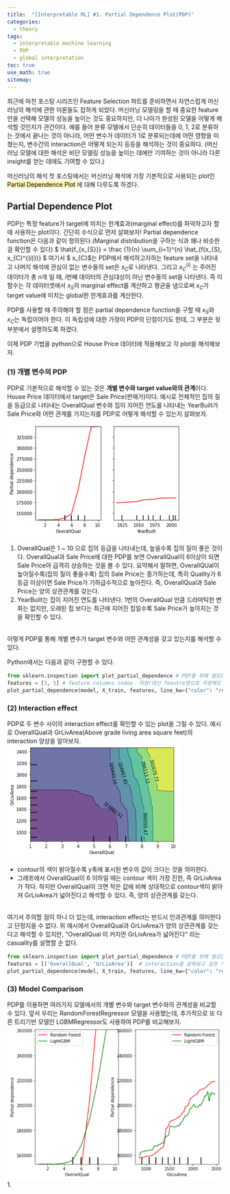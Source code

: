 ```yaml
---
title:  "[Interpretable ML] #1. Partial Dependence Plot(PDP)"
categories:
  - theory
tags:
  - interpretable machine learning
  - PDP
  - global interpretation
toc: true
use_math: true
sitemap: 
---
```


최근에 마친 포스팅 시리즈인 Feature Selection 파트를 준비하면서 자연스럽게 머신러닝의 해석에 관한 이론들도 접하게 되었다. 머신러닝 모델링을 할 때 중요한 feature만을 선택해 모델의 성능을 높이는 것도 중요하지만, 더 나아가 완성된 모델을 어떻게 해석할 것인지가 관건이다. 예를 들어 분류 모델에서 단순히 데이터들을 0, 1, 2로 분류하는 것에서 끝나는 것이 아니라, 어떤 변수가 데이터가 1로 분류되는데에 어떤 영향을 미쳤는지, 변수간의 interaction은 어떻게 되는지 등등을 해석하는 것이 중요하다. (머신러닝 모델에 대한 해석은 비단 모델링 성능을 높이는 데에만 기여하는 것이 아니라 다른 insight를 얻는 데에도 기여할 수 있다.)

머신러닝의 해석 첫 포스팅에서는 머신러닝 해석에 가장 기본적으로 사용되는 plot인 <mark style='background-color: #fff5b1'> Partial Dependence Plot </mark>에 대해 다루도록 하겠다.

## Partial Dependence Plot
PDP는 특정 feature가 target에 미치는 한계효과(marginal effect)를 파악하고자 할 때 사용하는 plot이다. 간단히 수식으로 먼저 살펴보자!
Partial dependence function은 다음과 같이 정의된다.(Marginal distribution을 구하는 식과 꽤나 비슷한 걸 확인할 수 있다)
$ \hat{f_{x_{S}}} =  \frac {1}{n} \sum_{i=1}^{n} \hat_{f(x_{S}, x_{C}^{(i)})} $
여기서 $ x_{C}$는 PDP에서 해석하고자하는 feature set을 나타내고 나머지 해석에 관심이 없는 변수들의 set은 $x_{C}$로 나타낸다. 그리고 $x_{C}^{(i)}$ 는 주어진 데이터가 총 $n$개 일 때, $i$번째 데이터의 관심대상이 아닌 변수들의 set을 나타낸다. 즉 이 함수는 각 데이터셋에서 $x_{S}$의 marginal effect를 계산하고 평균을 냄으로써 $x_{C}$가 target value에 미치는 global한 한계효과를 계산한다.

PDP를 사용할 때 주의해야 할 점은 partial dependence function을 구할 때 $x_{S}$와 $x_{C}$는 독립이어야 한다. 이 독립성에 대한 가정이 PDP의 단점이기도 한데, 그 부분은 뒷부분에서 설명하도록 하겠다.


이제 PDP 기법을 python으로 House Price 데이터에 적용해보고 각 plot을 해석해보자.

### (1) 개별 변수의 PDP
PDP로 기본적으로 해석할 수 있는 것은 **개별 변수와 target value와의 관계**이다. House Price 데이터에서 target은 Sale Price(판매가)이다. 예시로 전체적인 집의 질을 등급으로 나타내는 OverallQual 변수와 집이 지어진 연도를 나타내는 YearBuilt가 Sale Price와 어떤 관계를 가지는지를 PDP로 어떻게 해석할 수 있는지 살펴보자.<br>

![pic](/assets/pdp1.png)
<br>
 1. OverallQual은 1 ~ 10 으로 집의 등급을 나타내는데, 높을수록 집의 질이 좋은 것이다. OverallQual과 Sale Price에 대한 PDP를 보면 OverallQual이 6이상이 되면 Sale Price아 급격히 상승하는 것을 볼 수 있다. 요약해서 말하면, OverallQUal이 높아질수록(집의 질이 좋을수록) 집의 Sale Price는 증가하는데, 특히 Quality가 6등급 이상이면 Sale Price가 기하급수적으로 높아진다. 즉, OverallQual과 Sale Price는 양의 상관관계를 갖는다.
 2. YearBuilt는 집이 지어진 연도를 나타낸다. 1번의 OverallQual 만큼 드라마틱한 변화는 없지만, 오래된 집 보다는 최근에 지어진 집일수록 Sale Price가 높아지는 것을 확인할 수 있다.
 
<br>
이렇게 PDP를 통해 개별 변수가 target 변수와 어떤 관계성을 갖고 있는지를 해석할 수 있다.

Python에서는 다음과 같이 구현할 수 있다.
```python
from sklearn.inspection import plot_partial_dependence # PDP를 위해 필요한 패키지 로드
features = [3, 5] # feature columns index  자정(대신 feautre명으로 지정해도 무방하다)
plot_partial_dependence(model, X_train, features, line_kw={"color": "red"})
```



### (2) Interaction effect
PDP로 두 변수 사이의 interaction effect를 확인할 수 있는 plot을 그릴 수 있다. 예시로 OverallQual과 GrLivArea(Above grade living area square feet)의 interaction 양상을 알아보자.
<br>
![pic](/assets/pdp2.png)
<br>
 + contour의 색이 밝아질수록 y축에 표시된 변수의 값이 크다는 것을 의미한다. 
 + 그래프에서 OverallQual이 6 이하일 때는 contour 색이 가장 진한, 즉 GrLivArea가 작다. 하지만 OverallQual이 크면 작은 값에 비해 상대적으로 contour색이 밝아져 GrLivArea가 넓어진다고 해석할 수 있다. 즉, 양의 상관관계를 갖는다.

<br>
여기서 주의할 점이 하나 더 있는데, interaction effect는 반드시 인과관계를 의미한다고 단정지을 수 없다. 위 예시에서 OverallQual과 GrLivArea가 양의 상관관계를 갖는다고 해석할 수 있지만, "OverallQual 이 커지먼 GrLivArea가 넓어진다" 라는 casuality를 설명할 순 없다.

```python
from sklearn.inspection import plot_partial_dependence # PDP를 위해 필요한 패키지 로드
features = [('OverallQual', 'GrLivArea')]  # interaction을 살펴보고 싶은 두 변수명을 tuple 형태로 지정
plot_partial_dependence(model, X_train, features, line_kw={"color": "red"})
```

### (3) Model Comparison
PDP를 이용하면 여러가지 모델에서의 개별 변수와 target 변수와의 관계성을 비교할 수 있다. 앞서 우리는 RandomForestRegressor 모델을 사용했는데, 추가적으로 또 다른 트리기반 모델인 LGBMRegressor도 사용하여 PDP를 비교해보자.
<br>
![pic](/assets/pdp3.PNG)
<br>
 1. 
